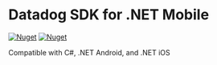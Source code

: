 # Datadog SDK for .NET Mobile

[![Nuget](https://img.shields.io/nuget/v/DatadogSdk.Android.Binding)](https://www.nuget.org/packages/DatadogSdk.Android.Binding)
[![Nuget](https://img.shields.io/nuget/v/DatadogSdk.MaciOS.Binding)](https://www.nuget.org/packages/DatadogSdk.MaciOS.Binding)

Compatible with C#, .NET Android, and .NET iOS
